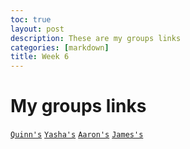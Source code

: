 ```yaml
---
toc: true
layout: post
description: These are my groups links
categories: [markdown]
title: Week 6
---
```


# My groups links 
[`Quinn's`](https://github.com/gigtieup/quinnbireley7/issues/3)
[`Yasha's`](https://github.com/yashakhoshini/yasha-fastpages/issues/3#issue-1353117861)
[`Aaron's`](https://github.com/aaron-rub/FP/issues/3#issue-1354859564)
[`James's`](https://github.com/nighthawkcoders/APCSP/issues/30#issue-1354857821)

